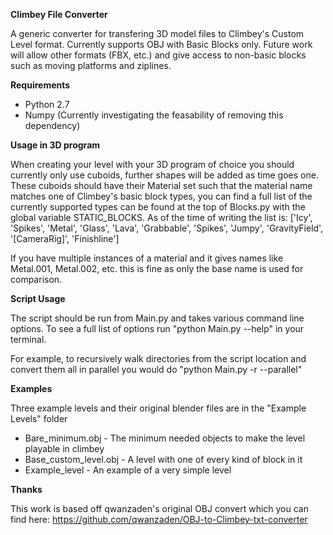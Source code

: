 **Climbey File Converter**

A generic converter for transfering 3D model files to Climbey's Custom Level format. Currently supports OBJ with Basic Blocks only. Future work will allow other formats (FBX, etc.) and give access to non-basic blocks such as moving platforms and ziplines.

**Requirements**

* Python 2.7
* Numpy (Currently investigating the feasability of removing this dependency)

**Usage in 3D program**

When creating your level with your 3D program of choice you should currently only use cuboids, further shapes will be added as time goes one. These cuboids should have their Material set such that the material name matches one of Climbey's basic block types, you can find a full list of the currently supported types can be found at the top of Blocks.py with the global variable STATIC_BLOCKS. As of the time of writing the list is: ['Icy', 'Spikes', 'Metal', 'Glass', 'Lava', 'Grabbable', 'Spikes', 'Jumpy', 'GravityField', '[CameraRig]', 'Finishline']

If you have multiple instances of a material and it gives names like Metal.001, Metal.002, etc. this is fine as only the base name is used for comparison.

**Script Usage**

The script should be run from Main.py and takes various command line options. To see a full list of options run "python Main.py --help" in your terminal. 

For example, to recursively walk directories from the script location and convert them all in parallel you would do "python Main.py -r --parallel"

**Examples**

Three example levels and their original blender files are in the "Example Levels" folder
* Bare_minimum.obj - The minimum needed objects to make the level playable in climbey
* Base_custom_level.obj - A level with one of every kind of block in it
* Example_level - An example of a very simple level

**Thanks**

This work is based off qwanzaden's original OBJ convert which you can find here: https://github.com/qwanzaden/OBJ-to-Climbey-txt-converter
